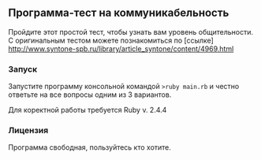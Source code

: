 ## Программа-тест на коммуникабельность

Пройдите этот простой тест, чтобы узнать вам уровень общительности. С оригинальным тестом можете познакомиться по [ссылке] http://www.syntone-spb.ru/library/article_syntone/content/4969.html

### Запуск

Запустите программу консольной командой `>ruby main.rb` и честно ответьте на все вопросы одним из 3 вариантов.

Для коректной работы требуется Ruby v. 2.4.4

### Лицензия

Программа свободная, пользуйтесь кто хотите.